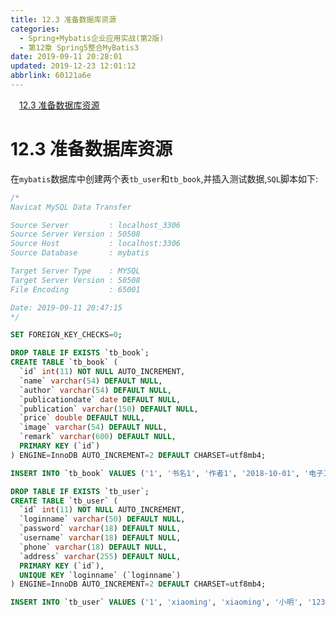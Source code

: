 ```yaml
---
title: 12.3 准备数据库资源
categories: 
  - Spring+Mybatis企业应用实战(第2版)
  - 第12章 Spring5整合MyBatis3
date: 2019-09-11 20:28:01
updated: 2019-12-23 12:01:12
abbrlink: 60121a6e
---
```

<div id='my_toc'><a href="/JavaReadingNotes/60121a6e/#12-3-准备数据库资源" class="header_1">12.3 准备数据库资源</a>&nbsp;<br></div>
<style>.header_1{margin-left: 1em;}.header_2{margin-left: 2em;}.header_3{margin-left: 3em;}.header_4{margin-left: 4em;}.header_5{margin-left: 5em;}.header_6{margin-left: 6em;}</style>
<!--more-->
<script>if (navigator.platform.search('arm')==-1){document.getElementById('my_toc').style.display = 'none';}var e,p = document.getElementsByTagName('p');while (p.length>0) {e = p[0];e.parentElement.removeChild(e);}</script>

<!--end-->
<!--SSTStart-->
# 12.3 准备数据库资源 #
在`mybatis`数据库中创建两个表`tb_user`和`tb_book`,并插入测试数据,`SQL`脚本如下:
```sql
/*
Navicat MySQL Data Transfer

Source Server         : localhost_3306
Source Server Version : 50508
Source Host           : localhost:3306
Source Database       : mybatis

Target Server Type    : MYSQL
Target Server Version : 50508
File Encoding         : 65001

Date: 2019-09-11 20:47:15
*/

SET FOREIGN_KEY_CHECKS=0;

DROP TABLE IF EXISTS `tb_book`;
CREATE TABLE `tb_book` (
  `id` int(11) NOT NULL AUTO_INCREMENT,
  `name` varchar(54) DEFAULT NULL,
  `author` varchar(54) DEFAULT NULL,
  `publicationdate` date DEFAULT NULL,
  `publication` varchar(150) DEFAULT NULL,
  `price` double DEFAULT NULL,
  `image` varchar(54) DEFAULT NULL,
  `remark` varchar(600) DEFAULT NULL,
  PRIMARY KEY (`id`)
) ENGINE=InnoDB AUTO_INCREMENT=2 DEFAULT CHARSET=utf8mb4;

INSERT INTO `tb_book` VALUES ('1', '书名1', '作者1', '2018-10-01', '电子工业出版社', '72.1', 'images/java.jpg', '书的简介');

DROP TABLE IF EXISTS `tb_user`;
CREATE TABLE `tb_user` (
  `id` int(11) NOT NULL AUTO_INCREMENT,
  `loginname` varchar(50) DEFAULT NULL,
  `password` varchar(18) DEFAULT NULL,
  `username` varchar(18) DEFAULT NULL,
  `phone` varchar(18) DEFAULT NULL,
  `address` varchar(255) DEFAULT NULL,
  PRIMARY KEY (`id`),
  UNIQUE KEY `loginname` (`loginname`)
) ENGINE=InnoDB AUTO_INCREMENT=2 DEFAULT CHARSET=utf8mb4;

INSERT INTO `tb_user` VALUES ('1', 'xiaoming', 'xiaoming', '小明', '123456789123', '上海');

```

<!--SSTStop-->
